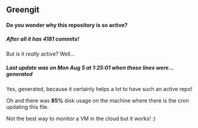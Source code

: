 ## Greengit

#### Do you wonder why this repository is so active?

##### After all it has 4181 commits!

But is it *really* active? Well...

##### Last update was on Mon Aug 5 at 1:25:01 when those lines were... generated

Yes, generated, because it certainly helps a lot to have such an active repo!

Oh and there was **85%** disk usage on the machine
where there is the cron updating this file.

Not the best way to monitor a VM in the cloud but it works! :)
